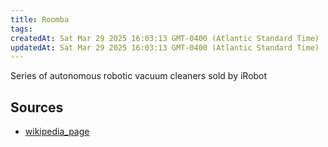 ```yaml
---
title: Roomba
tags: 
createdAt: Sat Mar 29 2025 16:03:13 GMT-0400 (Atlantic Standard Time)
updatedAt: Sat Mar 29 2025 16:03:13 GMT-0400 (Atlantic Standard Time)
---
```



Series of autonomous robotic vacuum cleaners sold by iRobot



## Sources
- [wikipedia_page](https://en.wikipedia.org/wiki/Roomba)
